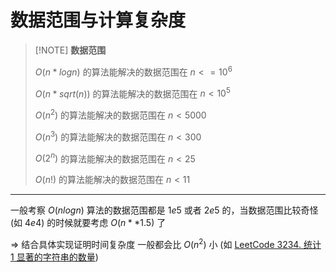 # 数据范围与计算复杂度

> [!NOTE] **数据范围**
>
> $O(n *logn)$ 的算法能解决的数据范围在 $n <= 10^6$
>
> $O(n*sqrt(n))$ 的算法能解决的数据范围在 $n < 10^5$
>
> $O(n^2)$ 的算法能解决的数据范围在 $n < 5000$
>
> $O(n^3)$ 的算法能解决的数据范围在 $n < 300$
>
> $O(2^n)$ 的算法能解决的数据范围在 $n < 25$
>
> $O(n!)$ 的算法能解决的数据范围在 $n < 11$

* * *

一般考察 $O(nlogn)$ 算法的数据范围都是 $1e5$ 或者 $2e5$ 的，当数据范围比较奇怪 (如 $4e4$) 的时候就要考虑 $O(n**1.5)$ 了

=> 结合具体实现证明时间复杂度 一般都会比 $O(n^2)$ 小 (如 [LeetCode 3234. 统计 1 显著的字符串的数量](https://leetcode.cn/problems/count-the-number-of-substrings-with-dominant-ones/))